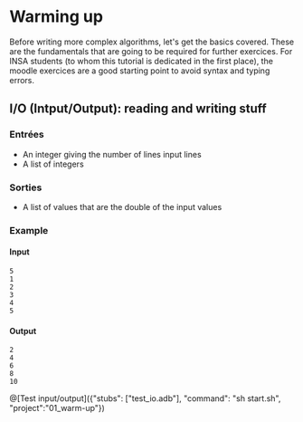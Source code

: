 # Warming up

Before writing more complex algorithms, let's get the basics covered. These are the fundamentals that are going to be required for further exercices. For INSA students (to whom this tutorial is dedicated in the first place), the moodle exercices are a good starting point to avoid syntax and typing errors. 

## I/O (Intput/Output): reading and writing stuff

### Entrées

- An integer giving the number of lines input lines
- A list of integers

### Sorties

- A list of values that are the double of the input values 

### Example

#### Input

    5
    1
    2
    3
    4
    5

#### Output

    2
    4
    6
    8
    10

@[Test input/output]({"stubs": ["test_io.adb"], "command": "sh start.sh", "project":"01_warm-up"})
